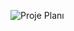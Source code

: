 ![Proje Planı](https://github.com/ahmetkarslix/SpotifyCloneApp/assets/25287361/f1776307-917d-427d-a6d5-295bf450e378)

